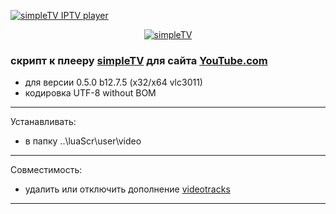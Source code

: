 [![simpleTV IPTV player](https://img.shields.io/badge/simpleTV%20IPTV%20player-scripts-blue)](https://github.com/Nexterr/simpleTV)
<p align="center"><a href="http://iptv.gen12.net"><img border="0" src="http://iptv.gen12.net/dokuwiki/lib/exe/fetch.php?cache=&media=mantis:simpletv:cb0ur-wpg7e.png" alt="simpleTV"></a></p>

### скрипт к плееру [simpleTV](http://iptv.gen12.net) для сайта [YouTube.com](https://www.youtube.com)
- для версии 0.5.0 b12.7.5 (x32/x64 vlc3011)
- кодировка UTF-8 without BOM
---------------------------------------------
Устанавливать:
 - в папку ..\luaScr\user\video
---------------------------------------------
Совместимость:
- удалить или отключить дополнение [videotracks](http://iptv.gen12.net/bugtracker/view.php?id=1704)
---------------------------------------------
